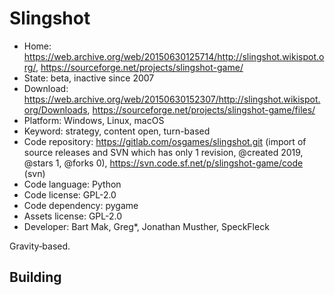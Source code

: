 # Slingshot

- Home: https://web.archive.org/web/20150630125714/http://slingshot.wikispot.org/, https://sourceforge.net/projects/slingshot-game/
- State: beta, inactive since 2007
- Download: https://web.archive.org/web/20150630152307/http://slingshot.wikispot.org/Downloads, https://sourceforge.net/projects/slingshot-game/files/
- Platform: Windows, Linux, macOS
- Keyword: strategy, content open, turn-based
- Code repository: https://gitlab.com/osgames/slingshot.git (import of source releases and SVN which has only 1 revision, @created 2019, @stars 1, @forks 0), https://svn.code.sf.net/p/slingshot-game/code (svn)
- Code language: Python
- Code license: GPL-2.0
- Code dependency: pygame
- Assets license: GPL-2.0
- Developer: Bart Mak, Greg*, Jonathan Musther, SpeckFleck

Gravity‐based.

## Building
